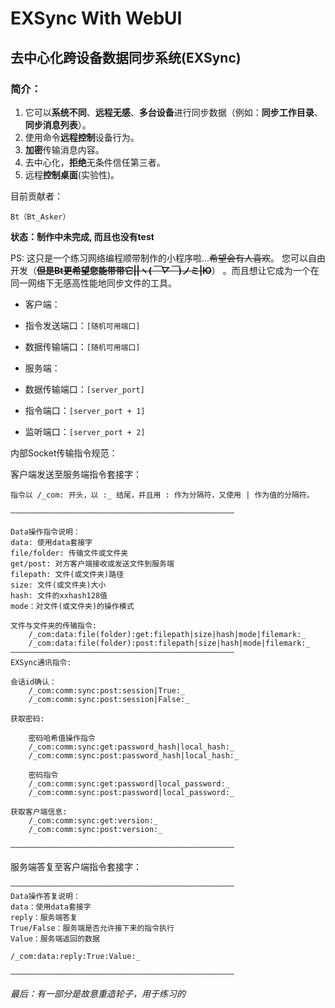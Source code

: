 # EXSync With WebUI

## 去中心化跨设备数据同步系统(EXSync)

### 简介：

1. 它可以**系统不同**、**远程无感**、**多台设备**进行同步数据（例如：**同步工作目录**、**同步消息列表**）。
2. 使用命令**远程控制**设备行为。
3. **加密**传输消息内容。
4. 去中心化，**拒绝**无条件信任第三者。
5. 远程**控制桌面**(实验性)。


目前贡献者： 

    Bt（Bt_Asker）

**状态：制作中未完成, 而且也没有test**

PS:
这只是一个练习网络编程顺带制作的小程序啦...~~希望会有人喜欢~~。 您可以自由开发（~~**但是Bt更希望您能带带它||ヽ(*￣▽￣*)ノミ|Ю**~~）
。而且想让它成为一个在同一网络下无感高性能地同步文件的工具。

* 客户端：
* 指令发送端口：`[随机可用端口]`
* 数据传输端口：`[随机可用端口]`


* 服务端：
* 数据传输端口：`[server_port]`
* 指令端口：`[server_port + 1]`
* 监听端口：`[server_port + 2]`

内部Socket传输指令规范：

客户端发送至服务端指令套接字：

    指令以 /_com: 开头，以 :_ 结尾，并且用 : 作为分隔符，又使用 | 作为值的分隔符。

    ——————————————————————————————————————————————————

    Data操作指令说明：
    data: 使用data套接字
    file/folder: 传输文件或文件夹
    get/post: 对方客户端接收或发送文件到服务端
    filepath: 文件(或文件夹)路径
    size: 文件(或文件夹)大小
    hash: 文件的xxhash128值
    mode：对文件(或文件夹)的操作模式

    文件与文件夹的传输指令:
        /_com:data:file(folder):get:filepath|size|hash|mode|filemark:_
        /_com:data:file(folder):post:filepath|size|hash|mode|filemark:_
    ——————————————————————————————————————————————————
    EXSync通讯指令:

    会话id确认：
        /_com:comm:sync:post:session|True:_
        /_com:comm:sync:post:session|False:_

    获取密码:

        密码哈希值操作指令
        /_com:comm:sync:get:password_hash|local_hash:_
        /_com:comm:sync:post:password_hash|local_hash:_

        密码指令
        /_com:comm:sync:get:password|local_password:_
        /_com:comm:sync:post:password|local_password:_

    获取客户端信息:
        /_com:comm:sync:get:version:_
        /_com:comm:sync:post:version:_

    ——————————————————————————————————————————————————

服务端答复至客户端指令套接字：

    ——————————————————————————————————————————————————
    Data操作答复说明：
    data：使用data套接字
    reply：服务端答复
    True/False：服务端是否允许接下来的指令执行
    Value：服务端返回的数据

    /_com:data:reply:True:Value:_

    ——————————————————————————————————————————————————



_最后：有一部分是故意重造轮子，用于练习的_
